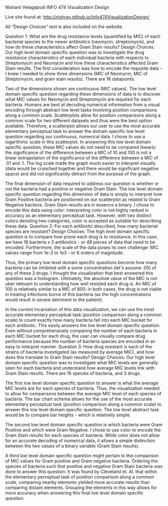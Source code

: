 Nishant Velagapudi
INFO 474
Visualization Design

Live site found at:
http://nishray.github.io/Info474VisualizationDesign/

All “Design Choices” text is also included on the website.

Question 1: What are the drug resistance levels (quantified by MIC) of each bacterial species to the newer antibiotics (neomycin, streptomycin), and how do these characteristics affect Gram Stain results?
Design Choices:
Our high level domain specific question was to investigate the drug resistance characteristics of each individual bacteria with respects to Streptomycin and Neomycin and how these characteristics affected Gram Stain results. The first consideration was how to encode the requisite data - I knew I needed to show three dimensions (MIC of Neomycin, MIC of Streptomycin, and gram stain results). There are 16 datapoints. 

Two of the dimensions shown are continuous (MIC values). The low level domain specific question regarding these dimensions of data is to discover what MIC values for Neomycin and Streptomycin are required for each bacteria. Humans are best at decoding numerical information from a visual encoding through abstract low level tasks involving position comparisons along a common scale. Scatterplots allow for position comparisons along a common scale for two different datasets and thus were the best option available. Therefore, a scatterplot allows our user to use the most accurate elementary perceptual task to answer the domain specific low level question regarding our continuous, numerical data. I chose to use a logarithmic scale in this scatterplot. In answering this low level domain specific question, these MIC values do not need to be compared linearly: the significance of the difference between a MIC of 10 and 100 is not a linear extrapolation of the significance of the difference between a MIC of .01 and .1. The log scale made the graph much easier to interpret visually (data would be crunched together and there would be significant negative space) and did not significantly detract from the purpose of the graph. 

The final dimension of data required to address our question is whether or not the bacteria had a positive or negative Gram Stain. The low level domain specific question regarding this dimension of data is simply to interpret how Gram Positive bacteria are positioned on our scatterplot as related to Gram Negative bacteria. Gram Stain results are in essence a binary. I chose to encode this data using color: interpreting color is not highly ranked in accuracy as an elementary perceptual task. However, with two distinct colors denoting two categories, color is accepted as suitable for describing these data.
Question 2: For each antibiotic described, how many bacterial species are resistant?
Design Choices:
The high level domain specific question is to compare how prone each drug is to resistance. In this case, we have 16 bacteria x 3 antibiotics - or 48 pieces of data that need to be encoded. Furthermore, the scale of the data poses its own challenge: MIC values range from 1e-3 to 1e3 - or 6 orders of magnitude. 

Thus, the primary low level domain specific questions become how many bacteria can be inhibited with a some concentration (let's assume .05) of any of these 3 drugs. I thought the visualization that best answered this question was a histogram. Ultimately, the absolute value of the MIC is not uber relevant to understanding how well resisted each drug is. An MIC of 100 is relatively similar to a MIC of 800: in both cases, the drug is not viable in treating infections borne of this bacteria (as the high concentrations would result in severe detriment to the patient). 

In the current incarnation of this data visualization, we can use the most accurate elementary perceptual task (position comparison along a common scale) to count exactly how many bacteria fall into each MIC bucket for each antibiotic. This easily answers the low level domain specific question. Even without comprehensively comparing the number of each bacteria in each MIC bucket for each drug, the user can visually compare drug performance because the number of bacteria species are encoded in an easy to interpret manner.
Question 3:  How drug resistant is each of the strains of bacteria investigated (as measured by average MIC), and how does this translate to Gram Stain results?
Design Choices:
Our high level domain specific question was to investigate what MIC levels are generally seen for each bacteria and understand how average MIC levels link with Gram Stain results. There are 16 species of bacteria, and 3 drugs. 

The first low level domain specific question to answer is what the average MIC levels are for each species of bacteria. Thus, the visualization needed to allow for comparisons between the average MIC level of each species of bacteria. The bar chart schema allows for the use of the most accurate elementary perceptual task (position comparison along a common scale) to answer this low level domain specific question. The low level abstract task would be to compare bar heights - which is relatively simple. 

The second low level domain specific question is which bacteria were Gram Positive and which were Gram Negative. I chose to use color to encode the Gram Stain results for each species of bacteria. While color does not allow for an accurate decoding of numerical data, it allows a simple distinction between the two values of a binary variable (Gram Stain results). 

A third low level domain specific question might pertain to the comparison of MIC values for Gram positive and Gram negative bacteria. Ordering the species of bacteria such that positive and negative Gram Stain bacteria was done to answer this question. It was found by Cleveland et. Al. that within the elementary perceptual task of position comparison along a common scale, comparing nearby elements yielded more accurate results than comparing distant elements. Grouping the elements in this way allows for more accuracy when answering this final low level domain specific question.

